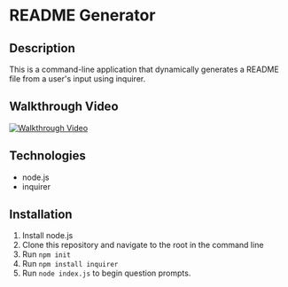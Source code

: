 # README Generator

## Description

This is a command-line application that dynamically generates a README file from a user's input using inquirer. 

## Walkthrough Video

[![Walkthrough Video](https://img.youtube.com/vi/nT8FsZ_zCvg/0.jpg)](https://www.youtube.com/watch?v=nT8FsZ_zCvg "Walkthrough Video") 

## Technologies

* node.js
* inquirer

## Installation

1. Install node.js
2. Clone this repository and navigate to the root in the command line
3. Run `npm init`
4. Run `npm install inquirer`
5. Run `node index.js` to begin question prompts.


